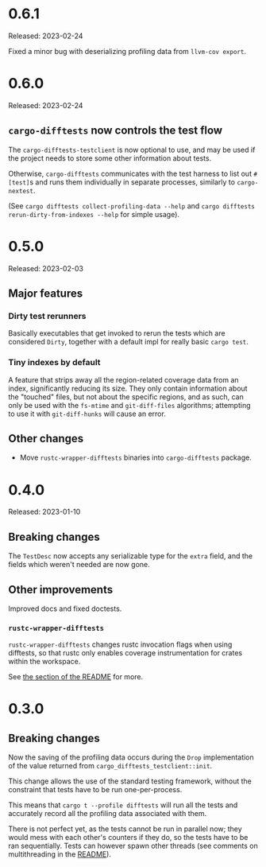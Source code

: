 # 0.6.1

Released: 2023-02-24

Fixed a minor bug with deserializing profiling data from
`llvm-cov export`.

# 0.6.0

Released: 2023-02-24

## `cargo-difftests` now controls the test flow

The `cargo-difftests-testclient` is now optional to use,
and may be used if the project needs to store some other
information about tests.

Otherwise, `cargo-difftests` communicates with the test
harness to list out `#[test]`s and runs them individually
in separate processes, similarly to `cargo-nextest`.

(See `cargo difftests collect-profiling-data --help` and `cargo difftests rerun-dirty-from-indexes --help` for simple usage).

# 0.5.0

Released: 2023-02-03

## Major features

### Dirty test rerunners

Basically executables that get invoked to rerun the tests which
are considered `Dirty`, together with a default impl for really
basic `cargo test`.

### Tiny indexes by default

A feature that strips away all the region-related coverage data
from an index, significantly reducing its size. They only contain
information about the "touched" files, but not about the specific
regions, and as such, can only be used with the `fs-mtime` and
`git-diff-files` algorithms; attempting to use it with `git-diff-hunks`
will cause an error.

## Other changes

- Move `rustc-wrapper-difftests` binaries into `cargo-difftests` package.

# 0.4.0

Released: 2023-01-10

## Breaking changes

The `TestDesc` now accepts any serializable type for the `extra` field,
and the fields which weren't needed are now gone.

## Other improvements

Improved docs and fixed doctests.

### `rustc-wrapper-difftests`

`rustc-wrapper-difftests` changes rustc invocation flags when
using difftests, so that rustc only enables coverage
instrumentation for crates within the workspace.

See [the section of the README](README.md#rustc-wrapper-difftests) for more.

# 0.3.0

## Breaking changes
Now the saving of the profiling data occurs during the `Drop`
implementation of the value returned from
`cargo_difftests_testclient::init`.

This change allows the use of the standard testing framework,
without the constraint that tests have to be run one-per-process.

This means that `cargo t --profile difftests` will run all the tests
and accurately record all the profiling data associated with them.

There is not perfect yet, as the tests cannot be run in parallel now;
they would mess with each other's counters if they do, so the tests
have to be ran sequentially. Tests can however spawn other threads 
(see comments on multithreading in the [README](README.md)).

